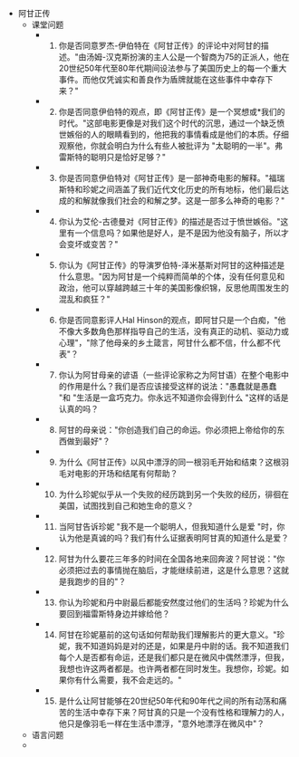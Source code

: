 - 阿甘正传
    - 课堂问题
        - 1. 你是否同意罗杰-伊伯特在《阿甘正传》的评论中对阿甘的描述。"由汤姆-汉克斯扮演的主人公是一个智商为75的正派人，他在20世纪50年代至80年代期间设法参与了美国历史上的每一个重大事件。而他仅凭诚实和善良作为盾牌就能在这些事件中幸存下来？"
        - 2. 你是否同意伊伯特的观点，即《阿甘正传》是一个冥想或*我们的时代。"这部电影更像是对我们这个时代的沉思，通过一个缺乏愤世嫉俗的人的眼睛看到的，他把我的事情看成是他们的本质。仔细观察他，你就会明白为什么有些人被批评为 "太聪明的一半"。弗雷斯特的聪明只是恰好足够？"
        - 3. 你是否同意伊伯特对《阿甘正传》是一部神奇电影的解释。"福瑞斯特和珍妮之间涵盖了我们近代文化历史的所有地标，他们最后达成的和解就像我们社会的和解之梦。这是一部多么神奇的电影？"
        - 4. 你认为艾伦-古德曼对《阿甘正传》的描述是否过于愤世嫉俗。"这里有一个信息吗？如果他是好人，是不是因为他没有脑子，所以才会变坏或变苦？"
        - 5. 你认为《阿甘正传》的导演罗伯特-泽米基斯对阿甘的这种描述是什么意思。"因为阿甘是一个纯粹而简单的个体，没有任何意见和政治，他可以穿越跨越三十年的美国影像织锦，反思他周围发生的混乱和疯狂？"
        - 6. 你是否同意影评人Hal Hinson的观点，即阿甘只是一个白痴，"他不像大多数角色那样指导自己的生活，没有真正的动机、驱动力或心理"，"除了他母亲的乡土箴言，阿甘什么都不信，什么都不代表"？
        - 7. 你认为阿甘母亲的谚语（一些评论家称之为阿甘语）在整个电影中的作用是什么？我们是否应该接受这样的说法："愚蠢就是愚蠢 "和 "生活是一盒巧克力。你永远不知道你会得到什么 "这样的话是认真的吗？
        - 8. 阿甘的母亲说："你创造我们自己的命运。你必须把上帝给你的东西做到最好"？
        - 9. 为什么《阿甘正传》以风中漂浮的同一根羽毛开始和结束？这根羽毛对电影的开场和结尾有何帮助？
        - 10. 为什么珍妮似乎从一个失败的经历跳到另一个失败的经历，徘徊在美国，试图找到自己和她生命的意义？
        - 11. 当阿甘告诉珍妮 "我不是一个聪明人，但我知道什么是爱 "时，你认为他是真诚的吗？我们有什么证据表明阿甘真的知道什么是爱？
        - 12. 阿甘为什么要花三年多的时间在全国各地来回奔波？阿甘说："你必须把过去的事情抛在脑后，才能继续前进，这是什么意思？这就是我跑步的目的"？
        - 13. 你认为珍妮和丹中尉最后都能安然度过他们的生活吗？珍妮为什么要回到福雷斯特身边并嫁给他？
        - 14. 阿甘在珍妮墓前的这句话如何帮助我们理解影片的更大意义。"珍妮，我不知道妈妈是对的还是，如果是丹中尉的话。我不知道我们每个人是否都有命运，还是我们都只是在微风中偶然漂浮，但我，我想也许这两者都是。也许两者都在同时发生。我想你，珍妮。如果你有什么需要，我不会走远的。"
        - 15. 是什么让阿甘能够在20世纪50年代和90年代之间的所有动荡和痛苦的生活中幸存下来？阿甘真的只是一个没有性格和理解力的人，他只是像羽毛一样在生活中漂浮，"意外地漂浮在微风中"？
    - 语言问题
    - 
